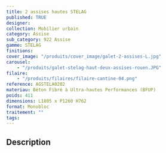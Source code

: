 ```yaml
---
title: 2 assises hautes STELAG
published: TRUE
designer:
collection: Mobilier urbain
category: Assise
sub_category: 922 Assise
gamme: STELAG
finitions:
cover_image: "/produits/cover_image/galet-2-assises-L.jpg"
carousel:
    - "/produits/galet-stelag-haut-deux-assises-rouen.JPG"
filaire:
    - "/produits/filaires/filaire-cantine-04.png"
reference: AGSTELA0202
materiau: Béton Fibré à Ultra-hautes Performances (BFUP)
poids: 411
dimensions: L1805 x P1260 H762
format: Monobloc
traitement: ""
tags:
---
```


## Description
